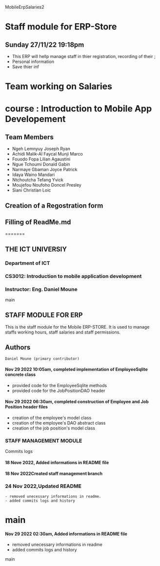 MobileErpSalaries2
# Staff module for ERP-Store

## Sunday 27/11/22 19:18pm

- This ERP will hellp manage staff in thier registration, recording of their ;
- Personal information
-  Save thier inf
# Team working on Salaries
# course : Introduction to Mobile App Developement
## Team Members
- Ngeh Lemnyuy Joseph Ryan
- Achidi Malik-Al Faycal Munji Marco
- Fouodo Fopa Lilian Agaustini
- Ngue Tchoumi Donald Gabin
- Narmaye Gbaman Joyce Patrick 
- Idaya Waino Mandari
- Ntchoutcha Tefang Yvick 
- Moujefou Noufoho Doncel Presley
- Siani Christian Loic




##  Creation of a Regostration form 
## Filling of ReadMe.md 
=======



## THE ICT UNIVERSIY
### Department of ICT
### CS3012: Introduction to mobile application development
### Instructor: Eng. Daniel Moune


 main
## STAFF MODULE FOR ERP

This is the staff module for the Mobile ERP-STORE. 
It is used to manage staffs working hours, staff salaries and staff permissions.

## Authors

    Daniel Moune (primary contributor)

#### Nov 29 2022 10:05am, completed implementation of EmployeeSqlite concrete class
   - provided code for the EmployeeSqlite methods
   - provided code for the JobPositionDAO header

#### Nov 29 2022 06:30am, completed construction of Employee and Job Position header files
   - creation of the employee's model class
   - creation of the employee's DAO abstract class
   - creation of the job position's model class


### STAFF MANAGEMENT MODULE
 Commits logs
  
 #### 18 Nove 2022, Added informations in README file
 #### 18 Nov 2022Created staff management branch
 ### 24 Nov 2022,Updated README
    - removed unecessary informations in readme.
    - added commits logs and history
 main
=======
#### Nov 29 2022 02:30am, Added informations in README file
   - removed unecessary informations in readme
   - added commits logs and history



   
 main
